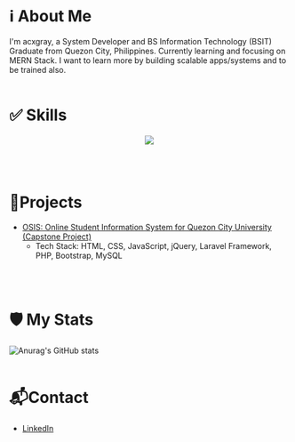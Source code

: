 # ℹ About Me
I'm acxgray, a System Developer and BS Information Technology (BSIT) Graduate from Quezon City, Philippines. Currently learning and focusing on MERN Stack. I want to learn more by building scalable apps/systems and to be trained also.
<br><br>

# ✅ Skills
<p align="center">
  <a href="https://skillicons.dev">
    <img src="https://skillicons.dev/icons?i=html,css,bootstrap,js,php,laravel,react,nodejs,mysql,mongodb,git,github,nginx,linux" />
  </a>
</p>
<br><br>

# 📃Projects
- [OSIS: Online Student Information System for Quezon City University (Capstone Project)](https://qcusis.me)
  - Tech Stack: HTML, CSS, JavaScript, jQuery, Laravel Framework, PHP, Bootstrap, MySQL

<br><br>

# 🛡 My Stats
![Anurag's GitHub stats](https://github-readme-stats.vercel.app/api?username=acxgray&count_private=true&include_all_commits=true&show_icons=true&theme=tokyonight)
<br><br>

# 📬Contact
- [LinkedIn](https://www.linkedin.com/in/nedmostoles)
